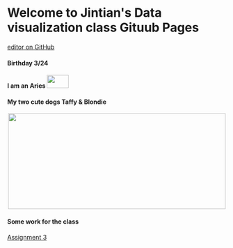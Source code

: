 # Welcome to Jintian's Data visualization class Gituub Pages

[editor on GitHub](https://github.com/GoldenSweet/Jin_Data_Visualization.github.io/edit/gh-pages/index.md)

#### Birthday 3/24 
#### I am an Aries <img src="https://user-images.githubusercontent.com/90234175/135918292-92998ddc-4de7-41bb-ab45-48a2084f3613.png" width="50" height="30" /> 

#### My two cute dogs Taffy &  Blondie 
<p align="center">
<img src="https://user-images.githubusercontent.com/90234175/135917176-009fbc14-92c3-4956-b7da-ce42bfd62892.png" width="500" height="220" />
</p>

#### Some work for the class

[Assignment 3]()



